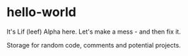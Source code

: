 # hello-world
It's Lif (leef) Alpha here. 
Let's make a mess - and then fix it. 

Storage for random code, comments and potential projects. 
